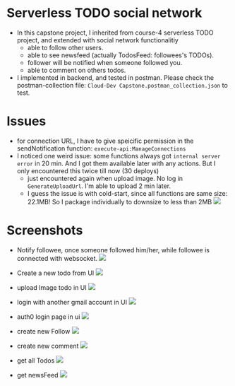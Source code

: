 # Serverless TODO social network
* In this capstone project, I inherited from course-4 serverless TODO project, and extended with social network functionalitiy
    * able to follow other users.
    * able to see newsfeed (actually TodosFeed: followees's TODOs).
    * follower will be notified when someone followed you.
    * able to comment on others todos.
* I implemented in backend, and tested in postman. Please check the postman-collection file: `Cloud-Dev Capstone.postman_collection.json` to test.

# Issues
* for connection URL, I have to give speicific permission in the sendNotification function: `execute-api:ManageConnections`
* I noticed one weird issue: some functions always got `internal server error` in 20 min. And I got them available later with any actions. But I only encountered this twice till now (30 deploys)
    * just encountered again when upload image. No log in `GenerateUploadUrl`. I'm able to upload 2 min later.
    * I guess the issue is with cold-start, since all functions are same size: 22.1MB! So I package individually to downsize to less than 2MB ![](screenshots/optimizedSize-2mb.png)

# Screenshots

*  Notify followee, once someone followed him/her, while followee is connected with websocket. ![](screenshots/sendFollowNotification-ws.png)

* Create a new todo from UI ![](screenshots/createTodo-ui.png)
* upload Image todo in UI ![](screenshots/uploadImg-ui.png)
* login with another gmail account in UI ![](screenshots/another-login-ui.png)
* auth0 login page in ui ![](screenshots/auth0-integration-ui.png)
* create new Follow ![](screenshots/createFollow.png)
* create new comment ![](screenshots/createComment.png)
* get all Todos ![](screenshots/getAllTodos.png)

* get newsFeed ![](screenshots/getNewsFeed.png)